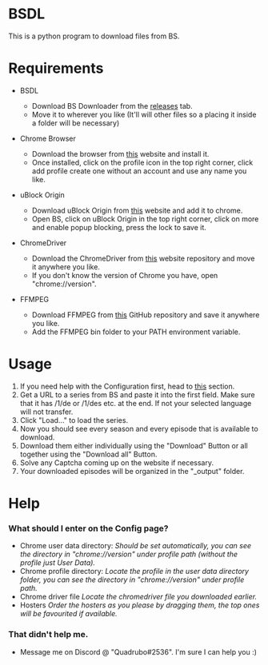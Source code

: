 # BSDL
This is a python program to download files from BS.

# Requirements
* BSDL
  * Download BS Downloader from the [releases](https://github.com/Quadrubo/BSDL/releases) tab.
  * Move it to wherever you like (It'll will other files so a placing it inside a folder will be necessary)

* Chrome Browser
  * Download the browser from [this](https://www.google.com/intl/de/chrome) website and install it.
  * Once installed, click on the profile icon in the top right corner, click add profile create one without an account and use any name you like.
    
* uBlock Origin
  * Download uBlock Origin from [this](https://chrome.google.com/webstore/detail/ublock-origin/cjpalhdlnbpafiamejdnhcphjbkeiagm) website and add it to chrome.
  * Open BS, click on uBlock Origin in the top right corner, click on more and enable popup blocking, press the lock to save it.

* ChromeDriver
  * Download the ChromeDriver from [this](https://chromedriver.chromium.org/downloads) website repository and move it anywhere you like.
  * If you don't know the version of Chrome you have, open "chrome://version".
   
* FFMPEG
  * Download FFMPEG from [this](https://github.com/BtbN/FFmpeg-Builds/releases) GitHub repository and save it anywhere you like.
  * Add the FFMPEG bin folder to your PATH environment variable.  
    
# Usage
  1) If you need help with the Configuration first, head to [this](https://github.com/Quadrubo/BSDL/blob/main/README.md#what-should-i-enter-on-the-config-page) section.
  2) Get a URL to a series from BS and paste it into the first field. Make sure that it has /1/de or /1/des etc. at the end. If not your selected language will not transfer.
  3) Click "Load..." to load the series.
  4) Now you should see every season and every episode that is available to download.
  5) Download them either individually using the "Download" Button or all together using the "Download all" Button.
  6) Solve any Captcha coming up on the website if necessary.
  7) Your downloaded episodes will be organized in the "_output" folder.
    
# Help
### What should I enter on the Config page?
  * Chrome user data directory: *Should be set automatically, you can see the directory in "chrome://version" under profile path (without the profile just User Data).*
  * Chrome profile directory: *Locate the profile in the user data directory folder, you can see the directory in "chrome://version" under profile path.*
  * Chrome driver file *Locate the chromedriver file you downloaded earlier.*
  * Hosters *Order the hosters as you please by dragging them, the top ones will be favourited if available.*

### That didn't help me.
  * Message me on Discord @ "Quadrubo#2536". I'm sure I can help you :)
    
